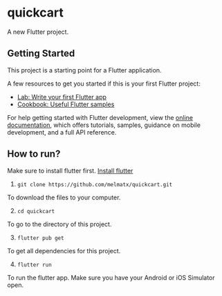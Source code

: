 # quickcart

A new Flutter project.

## Getting Started

This project is a starting point for a Flutter application.

A few resources to get you started if this is your first Flutter project:

- [Lab: Write your first Flutter app](https://docs.flutter.dev/get-started/codelab)
- [Cookbook: Useful Flutter samples](https://docs.flutter.dev/cookbook)

For help getting started with Flutter development, view the
[online documentation](https://docs.flutter.dev/), which offers tutorials,
samples, guidance on mobile development, and a full API reference.

## How to run?

Make sure to install flutter first. [Install flutter](https://docs.flutter.dev/get-started/install)

1. `git clone https://github.com/melmatx/quickcart.git`

To download the files to your computer.

2. `cd quickcart`

To go to the directory of this project.

3. `flutter pub get`

To get all dependencies for this project.

4. `flutter run`

To run the flutter app. Make sure you have your Android or iOS Simulator open.
